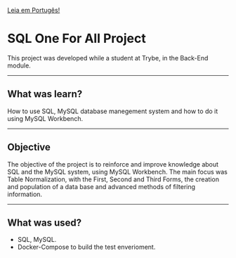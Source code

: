 
[Leia em Portugês!](./README.md)

# SQL One For All Project
This project was developed while a student at Trybe, in the Back-End module.

---
## What was learn?
How to use SQL, MySQL database manegement system and how to do it using MySQL Workbench.

---
## Objective
The objective of the project is to reinforce and improve knowledge about SQL and the MySQL system, using MySQL Workbench. The main focus was Table Normalization, with the First, Second and Third Forms, the creation and population of a data base and advanced methods of filtering information.

---
## What was used?
- SQL, MySQL.
- Docker-Compose to build the test enverioment.

